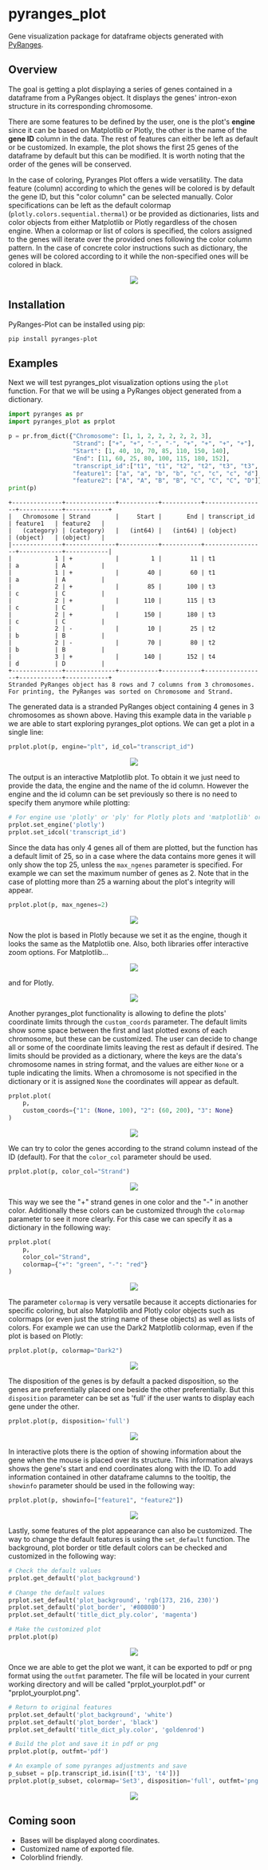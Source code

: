 # pyranges_plot
Gene visualization package for dataframe objects generated with [PyRanges](https://pyranges.readthedocs.io/en/latest/index.html).




## Overview
The goal is getting a plot displaying a series of genes contained in a dataframe 
from a PyRanges object. It displays the genes' intron-exon structure in its 
corresponding chromosome.

There are some features to be defined by the user, one is the plot's **engine** 
since it can be based on Matplotlib or Plotly, the other is the name of the 
**gene ID** column in the data. The rest of features can either be left as default 
or be customized. In example, the plot shows the first 25 genes of the dataframe 
by default but this can be modified. It is worth noting that the order of the genes 
will be conserved.

In the case of coloring, Pyranges Plot offers a wide versatility. The data feature 
(column) according to which the genes will be colored is by default the gene ID, but 
this "color column" can be selected manually. Color specifications can be left as the 
default colormap (``plotly.colors.sequential.thermal``) or be provided as dictionaries, 
lists and color objects from either Matplotlib or Plotly regardless of the chosen engine. 
When a colormap or list of colors is specified, the colors assigned to the genes will 
iterate over the provided ones following the color column pattern. In the case of concrete 
color instructions such as dictionary, the genes will be colored according to it while the 
non-specified ones will be colored in black.

<p align="center">
    <img src="https://github.com/emunozdc/pyranges_plot/raw/main/images/general_ex.png">
</p>




## Installation
PyRanges-Plot can be installed using pip:

```
pip install pyranges-plot
```



## Examples
Next we will test pyranges\_plot visualization options using the ``plot`` function. 
For that we will be using a PyRanges object generated from a dictionary.

```python
import pyranges as pr
import pyranges_plot as prplot

p = pr.from_dict({"Chromosome": [1, 1, 2, 2, 2, 2, 2, 3],
                  "Strand": ["+", "+", "-", "-", "+", "+", "+", "+"],
                  "Start": [1, 40, 10, 70, 85, 110, 150, 140],
                  "End": [11, 60, 25, 80, 100, 115, 180, 152], 
                  "transcript_id":["t1", "t1", "t2", "t2", "t3", "t3", "t3", "t4"], 
                  "feature1": ["a", "a", "b", "b", "c", "c", "c", "d"], 
                  "feature2": ["A", "A", "B", "B", "C", "C", "C", "D"]})
print(p)

```
```
+--------------+--------------+-----------+-----------+-----------------+------------+------------+
|   Chromosome | Strand       |     Start |       End | transcript_id   | feature1   | feature2   |
|   (category) | (category)   |   (int64) |   (int64) | (object)        | (object)   | (object)   |
|--------------+--------------+-----------+-----------+-----------------+------------+------------|
|            1 | +            |         1 |        11 | t1              | a          | A          |
|            1 | +            |        40 |        60 | t1              | a          | A          |
|            2 | +            |        85 |       100 | t3              | c          | C          |
|            2 | +            |       110 |       115 | t3              | c          | C          |
|            2 | +            |       150 |       180 | t3              | c          | C          |
|            2 | -            |        10 |        25 | t2              | b          | B          |
|            2 | -            |        70 |        80 | t2              | b          | B          |
|            3 | +            |       140 |       152 | t4              | d          | D          |
+--------------+--------------+-----------+-----------+-----------------+------------+------------+
Stranded PyRanges object has 8 rows and 7 columns from 3 chromosomes.
For printing, the PyRanges was sorted on Chromosome and Strand.
```


The generated data is a stranded PyRanges object containing 4 genes in 3 chromosomes 
as shown above. Having this example data in the variable ``p`` we are able to start exploring 
pyranges_plot options. We can get a plot in a single line:

```python
prplot.plot(p, engine="plt", id_col="transcript_id")
```
<p align="center">
    <img src="https://github.com/emunozdc/pyranges_plot/raw/main/images/prplot_ex01.png">
</p>



The output is an interactive Matplotlib plot. To obtain it we just need to provide the data, 
the engine and the name of the id column. However the engine and the id column can be set 
previously so there is no need to specify them anymore while plotting:

```python
# For engine use 'plotly' or 'ply' for Plotly plots and 'matplotlib' or 'plt' for Matplotlib plots
prplot.set_engine('plotly')
prplot.set_idcol('transcript_id')
```

Since the data has only 4 genes all of them are plotted, but the function has a default limit 
of 25, so in a case where the data contains more genes it will only show the top 25, unless 
the ``max_ngenes`` parameter is specified. For example we can set the maximum number of genes 
as 2. Note that in the case of plotting more than 25 a warning about the plot's integrity 
will appear.

```python
prplot.plot(p, max_ngenes=2)
```
<p align="center">
    <img src="https://github.com/emunozdc/pyranges_plot/raw/main/images/prplot_ex02.png">
</p>



Now the plot is based in Plotly because we set it as the engine, though it looks the same as the 
Matplotlib one. Also, both libraries offer interactive zoom options. For Matplotlib…
<p align="center">
    <img src="https://github.com/emunozdc/pyranges_plot/raw/main/images/prplot_fixex03.png">
</p>

and for Plotly.
<p align="center">
    <img src="https://github.com/emunozdc/pyranges_plot/raw/main/images/prplot_fixex04.png">
</p>



Another pyranges_plot functionality is allowing to define the plots' coordinate limits through 
the ``custom_coords`` parameter. The default limits show some space between the first and last 
plotted exons of each chromosome, but these can be customized. The user can decide to change 
all or some of the coordinate limits leaving the rest as default if desired. The limits should 
be provided as a dictionary, where the keys are the data's chromosome names in string format, 
and the values are either ``None`` or a tuple indicating the limits. When a chromosome is not 
specified in the dictionary or it is assigned ``None`` the coordinates will appear as default.

```python
prplot.plot(
    p,
    custom_coords={"1": (None, 100), "2": (60, 200), "3": None}
)
```
<p align="center">
    <img src="https://github.com/emunozdc/pyranges_plot/raw/main/images/prplot_ex05.png">
</p>



We can try to color the genes according to the strand column instead of the ID (default). For 
that the ``color_col`` parameter should be used.

```python
prplot.plot(p, color_col="Strand")
```
<p align="center">
    <img src="https://github.com/emunozdc/pyranges_plot/raw/main/images/prplot_ex06.png">
</p>



This way we see the "+" strand genes in one color and the "-" in another color. Additionally 
these colors can be customized through the ``colormap`` parameter to see it more clearly. For 
this case we can specify it as a dictionary in the following way:

```python
prplot.plot(
    p,
    color_col="Strand",
    colormap={"+": "green", "-": "red"}
)
```
<p align="center">
    <img src="https://github.com/emunozdc/pyranges_plot/raw/main/images/prplot_ex07.png">
</p>



The parameter ``colormap`` is very versatile because it accepts dictionaries for specific coloring, 
but also Matplotlib and Plotly color objects such as colormaps (or even just the string name of 
these objects) as well as lists of colors. For example we can use the Dark2 Matplotlib colormap, 
even if the plot is based on Plotly:

```python
prplot.plot(p, colormap="Dark2")
```
<p align="center">
    <img src="https://github.com/emunozdc/pyranges_plot/raw/main/images/prplot_ex08.png">
</p>



The disposition of the genes is by default a packed disposition, so the genes are preferentially 
placed one beside the other preferentially. But this ``disposition`` parameter can be set as 'full' 
if the user wants to display each gene under the other.

```python
prplot.plot(p, disposition='full')
```
<p align="center">
    <img src="https://github.com/emunozdc/pyranges_plot/raw/main/images/prplot_ex09.png">
</p>



In interactive plots there is the option of showing information about the gene when the mouse is 
placed over its structure. This information always shows the gene's start and end coordinates 
along with the ID. To add information contained in other dataframe calumns to the tooltip, the 
``showinfo`` parameter should be used in the following way:

```python
prplot.plot(p, showinfo=["feature1", "feature2"])
```
<p align="center">
    <img src="https://github.com/emunozdc/pyranges_plot/raw/main/images/prplot_ex10.png">
</p>



Lastly, some features of the plot appearance can also be customized. The way to change 
the default features is using the ``set_default`` function. The background, plot border or title
default colors can be checked and customized in the following way:

```python
# Check the default values
prplot.get_default('plot_background')

# Change the default values
prplot.set_default('plot_background', 'rgb(173, 216, 230)')
prplot.set_default('plot_border', '#808080')
prplot.set_default('title_dict_ply.color', 'magenta')

# Make the customized plot
prplot.plot(p)
```
<p align="center">
    <img src="https://github.com/emunozdc/pyranges_plot/raw/main/images/prplot_ex11.png">
</p>



Once we are able to get the plot we want, it can be exported to pdf or png format using the 
``outfmt`` parameter. The file will be located in your current working directory and will be 
called "prplot\_yourplot.pdf" or "prplot_yourplot.png".

```python
# Return to original features
prplot.set_default('plot_background', 'white')
prplot.set_default('plot_border', 'black')
prplot.set_default('title_dict_ply.color', 'goldenrod')

# Build the plot and save it in pdf or png
prplot.plot(p, outfmt='pdf')

# An example of some pyranges adjustments and save
p_subset = p[p.transcript_id.isin(['t3', 't4'])]
prplot.plot(p_subset, colormap='Set3', disposition='full', outfmt='png')
```
<p align="center">
    <img src="https://github.com/emunozdc/pyranges_plot/raw/main/images/prplot_yourplot.png">
</p>


## Coming soon
* Bases will be displayed along coordinates.
* Customized name of exported file.
* Colorblind friendly.
